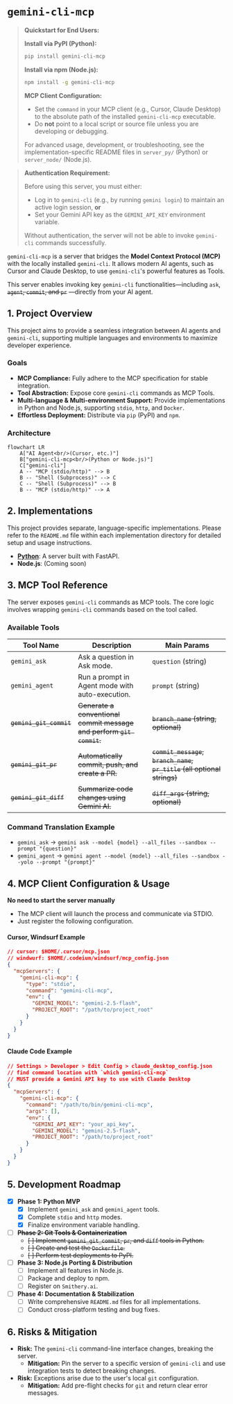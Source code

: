 # `gemini-cli-mcp`

> **Quickstart for End Users:**
>
> **Install via PyPI (Python):**
> ```sh
> pip install gemini-cli-mcp
> ```
> **Install via npm (Node.js):**
> ```sh
> npm install -g gemini-cli-mcp
> ```
>
> **MCP Client Configuration:**
> - Set the `command` in your MCP client (e.g., Cursor, Claude Desktop) to the absolute path of the installed `gemini-cli-mcp` executable.
> - Do **not** point to a local script or source file unless you are developing or debugging.
>
> For advanced usage, development, or troubleshooting, see the implementation-specific README files in `server_py/` (Python) or `server_node/` (Node.js).

> **Authentication Requirement:**
> 
> Before using this server, you must either:
> - Log in to `gemini-cli` (e.g., by running `gemini login`) to maintain an active login session, **or**
> - Set your Gemini API key as the `GEMINI_API_KEY` environment variable.
>
> Without authentication, the server will not be able to invoke `gemini-cli` commands successfully.

`gemini-cli-mcp` is a server that bridges the **Model Context Protocol (MCP)** with the locally installed `gemini-cli`. It allows modern AI agents, such as Cursor and Claude Desktop, to use `gemini-cli`'s powerful features as Tools.

This server enables invoking key `gemini-cli` functionalities—including `ask`, ~~`agent`, `commit`, and `pr`~~ —directly from your AI agent.

## 1. Project Overview

This project aims to provide a seamless integration between AI agents and `gemini-cli`, supporting multiple languages and environments to maximize developer experience.

### Goals

*   **MCP Compliance:** Fully adhere to the MCP specification for stable integration.
*   **Tool Abstraction:** Expose core `gemini-cli` commands as MCP Tools.
*   **Multi-language & Multi-environment Support:** Provide implementations in Python and Node.js, supporting `stdio`, `http`, and `Docker`.
*   **Effortless Deployment:** Distribute via `pip` (PyPI) and `npm`.

### Architecture

```mermaid
flowchart LR
    A["AI Agent<br/>(Cursor, etc.)"]
    B["gemini-cli-mcp<br/>(Python or Node.js)"]
    C["gemini-cli"]
    A -- "MCP (stdio/http)" --> B
    B -- "Shell (Subprocess)" --> C
    C -- "Shell (Subprocess)" --> B
    B -- "MCP (stdio/http)" --> A
```

## 2. Implementations

This project provides separate, language-specific implementations. Please refer to the `README.md` file within each implementation directory for detailed setup and usage instructions.

*   **[Python](./server_py/README.md)**: A server built with FastAPI.
*   **Node.js**: (Coming soon)

## 3. MCP Tool Reference

The server exposes `gemini-cli` commands as MCP tools. The core logic involves wrapping `gemini-cli` commands based on the tool called.

### Available Tools

| Tool Name           | Description                                                              | Main Params                                                  |
| ------------------- | ------------------------------------------------------------------------ | ------------------------------------------------------------ |
| `gemini_ask`        | Ask a question in Ask mode.                                              | `question` (string)                                          |
| `gemini_agent`      | Run a prompt in Agent mode with auto-execution.                          | `prompt` (string)                                            |
| ~~`gemini_git_commit`~~ | ~~Generate a conventional commit message and perform `git commit`.~~        | ~~`branch_name` (string, optional)~~                             |
| ~~`gemini_git_pr`~~     | ~~Automatically commit, push, and create a PR.~~                             | ~~`commit_message`, `branch_name`, `pr_title` (all optional strings)~~ |
| ~~`gemini_git_diff`~~   | ~~Summarize code changes using Gemini AI.~~                                  | ~~`diff_args` (string, optional)~~                               |

### Command Translation Example

*   `gemini_ask` → `gemini ask --model {model} --all_files --sandbox --prompt "{question}"`
*   `gemini_agent` → `gemini agent --model {model} --all_files --sandbox --yolo --prompt "{prompt}"`

## 4. MCP Client Configuration & Usage

**No need to start the server manually**
- The MCP client will launch the process and communicate via STDIO.
- Just register the following configuration.

#### Cursor, Windsurf Example
```json
// cursor: $HOME/.cursor/mcp.json
// windwurf: $HOME/.codeium/windsurf/mcp_config.json
{
  "mcpServers": {
    "gemini-cli-mcp": {
      "type": "stdio",
      "command": "gemini-cli-mcp",
      "env": {
        "GEMINI_MODEL": "gemini-2.5-flash",
        "PROJECT_ROOT": "/path/to/project_root"
      }
    }
  }
}
```

#### Claude Code Example
```json
// Settings > Developer > Edit Config > claude_desktop_config.json
// find command location with `which gemini-cli-mcp`
// MUST provide a Gemini API key to use with Claude Desktop
{
  "mcpServers": {
    "gemini-cli-mcp": {
      "command": "/path/to/bin/gemini-cli-mcp",
      "args": [],
      "env": {
        "GEMINI_API_KEY": "your_api_key",
        "GEMINI_MODEL": "gemini-2.5-flash",
        "PROJECT_ROOT": "/path/to/project_root"
      }
    }
  }
}
```

## 5. Development Roadmap

-   [x] **Phase 1: Python MVP**
    -   [x] Implement `gemini_ask` and `gemini_agent` tools.
    -   [x] Complete `stdio` and `http` modes.
    -   [x] Finalize environment variable handling.
-   [ ] ~~**Phase 2: Git Tools & Containerization**~~
    -   ~~[ ] Implement `gemini_git_commit`, `pr`, and `diff` tools in Python.~~
    -   ~~[ ] Create and test the `Dockerfile`.~~
    -   ~~[ ] Perform test deployments to PyPI.~~
-   [ ] **Phase 3: Node.js Porting & Distribution**
    -   [ ] Implement all features in Node.js.
    -   [ ] Package and deploy to npm.
    -   [ ] Register on `Smithery.ai`.
-   [ ] **Phase 4: Documentation & Stabilization**
    -   [ ] Write comprehensive `README.md` files for all implementations.
    -   [ ] Conduct cross-platform testing and bug fixes.

## 6. Risks & Mitigation

*   **Risk:** The `gemini-cli` command-line interface changes, breaking the 
server.
    *   **Mitigation:** Pin the server to a specific version of `gemini-cli` 
    and use integration tests to detect breaking changes.
*   **Risk:** Exceptions arise due to the user's local `git` configuration.
    *   **Mitigation:** Add pre-flight checks for `git` and return clear 
    error messages.